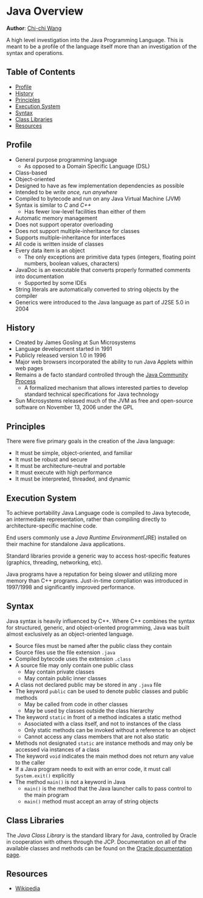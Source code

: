 # Java Overview
**Author**: [Chi-chi Wang](https://github.com/chichiwang)

A high level investigation into the Java Programming Language. This is meant to be a profile of the language itself more than an investigation of the syntax and operations.

## Table of Contents
* [Profile](#profile)
* [History](#history)
* [Principles](#principles)
* [Execution System](#execution-system)
* [Syntax](#syntax)
* [Class Libraries](#class-libraries)
* [Resources](#resources)

## Profile
* General purpose programming language
  * As opposed to a Domain Specific Language (DSL)
* Class-based
* Object-oriented
* Designed to have as few implementation dependencies as possible
* Intended to be *write once, run anywhere*
* Compiled to bytecode and run on any Java Virtual Machine (JVM)
* Syntax is similar to *C* and *C++*
  * Has fewer low-level facilities than either of them
* Automatic memory management
* Does not support operator overloading
* Does not support multiple-inheritance for classes
* Supports multiple-inheritance for interfaces
* All code is written inside of classes
* Every data item is an object
  * The only exceptions are primitive data types (integers, floating point numbers, boolean values, characters)
* JavaDoc is an executable that converts properly formatted comments into documentation
  * Supported by some IDEs
* String literals are automatically converted to string objects by the compiler
* Generics were introduced to the Java language as part of J2SE 5.0 in 2004

## History
* Created by James Gosling at Sun Microsystems
* Language development started in 1991
* Publicly released version 1.0 in 1996
* Major web browsers incorporated the ability to run Java Applets within web pages
* Remains a de facto standard controlled through the [Java Community Process](https://www.jcp.org/en/home/index)
  * A formalized mechanism that allows interested parties to develop standard technical specifications for Java technology
* Sun Microsystems released much of the JVM as free and open-source software on November 13, 2006 under the GPL

## Principles
There were five primary goals in the creation of the Java language:
* It must be simple, object-oriented, and familiar
* It must be robust and secure
* It must be architecture-neutral and portable
* It must execute with high performance
* It must be interpreted, threaded, and dynamic

## Execution System
To achieve portability Java Language code is compiled to Java bytecode, an intermediate representation, rather than compiling directly to architecture-specific machine code.

End users commonly use a *Java Runtime Environment*(JRE) installed on their machine for standalone Java applications.

Standard libraries provide a generic way to access host-specific features (graphics, threading, networking, etc).

Java programs have a reputation for being slower and utilizing more memory than C++ programs. Just-in-time compliation was introduced in 1997/1998 and significantly improved performance.

## Syntax
Java syntax is heavily influenced by C++. Where C++ combines the syntax for structured, generic, and object-oriented programming, Java was built almost exclusively as an object-oriented language.

* Source files must be named after the public class they contain
* Source files use the file extension `.java`
* Compiled bytecode uses the extension `.class`
* A source file may only contain one public class
  * May contain private classes
  * May contain public inner classes
* A class not declared public may be stored in any `.java` file
* The keyword `public` can be used to denote public classes and public methods
  * May be called from code in other classes
  * May be used by classes outside the class hierarchy
* The keyword `static` in front of a method indicates a static method
  * Associated with a class itself, and not to instances of the class
  * Only static methods can be invoked without a reference to an object
  * Cannot access any class members that are not also static
* Methods not designated `static` are instance methods and may only be accessed via instances of a class
* The keyword `void` indicates the main method does not return any value to the caller
* If a Java program needs to exit with an error code, it must call `System.exit()` explicitly
* The method `main()` is not a keyword in Java
  * `main()` is the method that the Java launcher calls to pass control to the main program
  * `main()` method must accept an array of string objects

## Class Libraries
The *Java Class Library* is the standard library for Java, controlled by Oracle in cooperation with others through the JCP. Documentation on all of the available classes and methods can be found on the [Oracle documentation page](https://docs.oracle.com/javase/8/docs/api/allclasses-frame.html).

## Resources
* [Wikipedia](https://en.wikipedia.org/wiki/Java_(programming_language))
